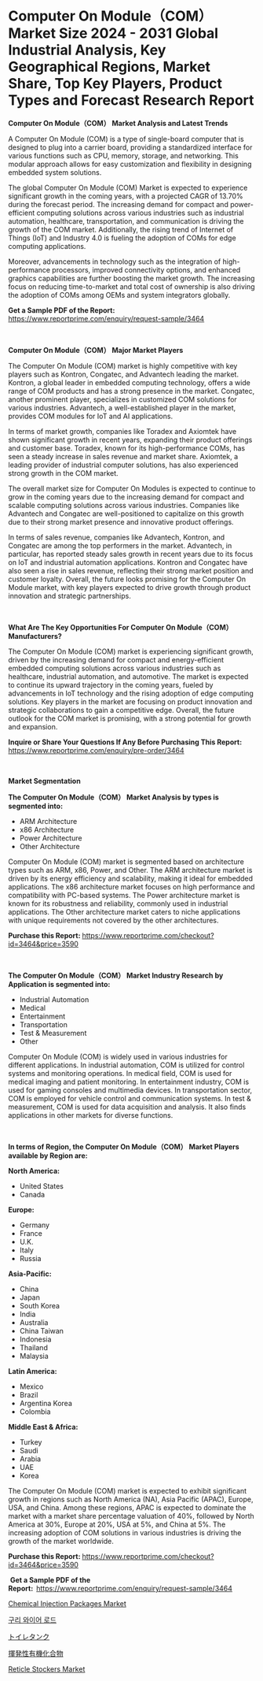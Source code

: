 <p><h1>Computer On Module（COM） Market Size 2024 - 2031 Global Industrial Analysis, Key Geographical Regions, Market Share, Top Key Players, Product Types and Forecast Research Report</h1></p><p><strong>Computer On Module（COM） Market Analysis and Latest Trends</strong></p>
<p><p>A Computer On Module (COM) is a type of single-board computer that is designed to plug into a carrier board, providing a standardized interface for various functions such as CPU, memory, storage, and networking. This modular approach allows for easy customization and flexibility in designing embedded system solutions.</p><p>The global Computer On Module (COM) Market is expected to experience significant growth in the coming years, with a projected CAGR of 13.70% during the forecast period. The increasing demand for compact and power-efficient computing solutions across various industries such as industrial automation, healthcare, transportation, and communication is driving the growth of the COM market. Additionally, the rising trend of Internet of Things (IoT) and Industry 4.0 is fueling the adoption of COMs for edge computing applications.</p><p>Moreover, advancements in technology such as the integration of high-performance processors, improved connectivity options, and enhanced graphics capabilities are further boosting the market growth. The increasing focus on reducing time-to-market and total cost of ownership is also driving the adoption of COMs among OEMs and system integrators globally.</p></p>
<p><strong>Get a Sample PDF of the Report:&nbsp;</strong> <a href="https://www.reportprime.com/enquiry/request-sample/3464">https://www.reportprime.com/enquiry/request-sample/3464</a></p>
<p>&nbsp;</p>
<p><strong>Computer On Module（COM） Major Market Players</strong></p>
<p><p>The Computer On Module (COM) market is highly competitive with key players such as Kontron, Congatec, and Advantech leading the market. Kontron, a global leader in embedded computing technology, offers a wide range of COM products and has a strong presence in the market. Congatec, another prominent player, specializes in customized COM solutions for various industries. Advantech, a well-established player in the market, provides COM modules for IoT and AI applications.</p><p>In terms of market growth, companies like Toradex and Axiomtek have shown significant growth in recent years, expanding their product offerings and customer base. Toradex, known for its high-performance COMs, has seen a steady increase in sales revenue and market share. Axiomtek, a leading provider of industrial computer solutions, has also experienced strong growth in the COM market.</p><p>The overall market size for Computer On Modules is expected to continue to grow in the coming years due to the increasing demand for compact and scalable computing solutions across various industries. Companies like Advantech and Congatec are well-positioned to capitalize on this growth due to their strong market presence and innovative product offerings.</p><p>In terms of sales revenue, companies like Advantech, Kontron, and Congatec are among the top performers in the market. Advantech, in particular, has reported steady sales growth in recent years due to its focus on IoT and industrial automation applications. Kontron and Congatec have also seen a rise in sales revenue, reflecting their strong market position and customer loyalty. Overall, the future looks promising for the Computer On Module market, with key players expected to drive growth through product innovation and strategic partnerships.</p></p>
<p>&nbsp;</p>
<p><strong>What Are The Key Opportunities For Computer On Module（COM） Manufacturers?</strong></p>
<p><p>The Computer On Module (COM) market is experiencing significant growth, driven by the increasing demand for compact and energy-efficient embedded computing solutions across various industries such as healthcare, industrial automation, and automotive. The market is expected to continue its upward trajectory in the coming years, fueled by advancements in IoT technology and the rising adoption of edge computing solutions. Key players in the market are focusing on product innovation and strategic collaborations to gain a competitive edge. Overall, the future outlook for the COM market is promising, with a strong potential for growth and expansion.</p></p>
<p><strong>Inquire or Share Your Questions If Any Before Purchasing This Report:</strong> <a href="https://www.reportprime.com/enquiry/pre-order/3464">https://www.reportprime.com/enquiry/pre-order/3464</a></p>
<p>&nbsp;</p>
<p><strong>Market Segmentation</strong></p>
<p><strong>The Computer On Module（COM） Market Analysis by types is segmented into:</strong></p>
<p><ul><li>ARM Architecture</li><li>x86 Architecture</li><li>Power Architecture</li><li>Other Architecture</li></ul></p>
<p><p>Computer On Module (COM) market is segmented based on architecture types such as ARM, x86, Power, and Other. The ARM architecture market is driven by its energy efficiency and scalability, making it ideal for embedded applications. The x86 architecture market focuses on high performance and compatibility with PC-based systems. The Power architecture market is known for its robustness and reliability, commonly used in industrial applications. The Other architecture market caters to niche applications with unique requirements not covered by the other architectures.</p></p>
<p><strong>Purchase this Report:&nbsp;</strong><a href="https://www.reportprime.com/checkout?id=3464&price=3590">https://www.reportprime.com/checkout?id=3464&price=3590</a></p>
<p>&nbsp;</p>
<p><strong>The Computer On Module（COM） Market Industry Research by Application is segmented into:</strong></p>
<p><ul><li>Industrial Automation</li><li>Medical</li><li>Entertainment</li><li>Transportation</li><li>Test & Measurement</li><li>Other</li></ul></p>
<p><p>Computer On Module (COM) is widely used in various industries for different applications. In industrial automation, COM is utilized for control systems and monitoring operations. In medical field, COM is used for medical imaging and patient monitoring. In entertainment industry, COM is used for gaming consoles and multimedia devices. In transportation sector, COM is employed for vehicle control and communication systems. In test & measurement, COM is used for data acquisition and analysis. It also finds applications in other markets for diverse functions.</p></p>
<p>&nbsp;</p>
<p><strong>In terms of Region, the Computer On Module（COM） Market Players available by Region are:</strong></p>
<p>
    <p> <strong> North America: </strong>
        <ul>
            <li>United States</li>
            <li>Canada</li>
        </ul>
        </p> 
    <p> <strong> Europe: </strong>
        <ul>
            <li>Germany</li>
            <li>France</li>
            <li>U.K.</li>
            <li>Italy</li>
            <li>Russia</li>
        </ul>
        </p> 
    <p> <strong> Asia-Pacific: </strong>
        <ul>
            <li>China</li>
            <li>Japan</li>
            <li>South Korea</li>
            <li>India</li>
            <li>Australia</li>
            <li>China Taiwan</li>
            <li>Indonesia</li>
            <li>Thailand</li>
            <li>Malaysia</li>
        </ul>
        </p> 
    <p> <strong> Latin America: </strong>
        <ul>
            <li>Mexico</li>
            <li>Brazil</li>
            <li>Argentina Korea</li>
            <li>Colombia</li>
        </ul>
        </p> 
    <p> <strong> Middle East & Africa: </strong>
        <ul>
            <li>Turkey</li>
            <li>Saudi</li>
            <li>Arabia</li>
            <li>UAE</li>
            <li>Korea</li>
        </ul>
    </p>
    </p>
<p><p>The Computer On Module (COM) market is expected to exhibit significant growth in regions such as North America (NA), Asia Pacific (APAC), Europe, USA, and China. Among these regions, APAC is expected to dominate the market with a market share percentage valuation of 40%, followed by North America at 30%, Europe at 20%, USA at 5%, and China at 5%. The increasing adoption of COM solutions in various industries is driving the growth of the market worldwide.</p></p>
<p><strong>Purchase this Report: </strong><a href="https://www.reportprime.com/checkout?id=3464&price=3590">https://www.reportprime.com/checkout?id=3464&price=3590</a></p>
<p>&nbsp;<strong>Get a Sample PDF of the Report:&nbsp;&nbsp;</strong><a href="https://www.reportprime.com/enquiry/request-sample/3464">https://www.reportprime.com/enquiry/request-sample/3464</a></p>
<p><strong></strong></p>
<p><p><a href="https://view.publitas.com/reportprime-1/insights-into-chemical-injection-packages-market-size-analysing-market-share-trends-and-growth-from-2024-to-2031/">Chemical Injection Packages Market</a></p><p><a href="https://medium.com/@wheelgg5674537/%EA%B5%AC%EB%A6%AC-%EC%99%80%EC%9D%B4%EC%96%B4-%EB%A1%9C%EB%93%9C-%EC%8B%9C%EC%9E%A5%EC%9D%80-%EC%8B%9C%EC%9E%A5-%EC%A0%90%EC%9C%A0%EC%9C%A8-%ED%81%AC%EA%B8%B0-%EB%B0%8F-2031%EB%85%84%EA%B9%8C%EC%A7%80%EC%9D%98-%EC%98%88%EC%83%81-%EC%98%88%EC%B8%A1%EC%97%90-%EC%B4%88%EC%A0%90%EC%9D%84-%EB%A7%9E%EC%B6%A5%EB%8B%88%EB%8B%A4-fd19296e47b5">구리 와이어 로드</a></p><p><a href="https://medium.com/@teridactyl90/%E3%83%88%E3%82%A4%E3%83%AC%E3%82%BF%E3%83%B3%E3%82%AF%E5%B8%82%E5%A0%B4%E3%81%AE%E5%88%86%E6%9E%90-%E3%82%B0%E3%83%AD%E3%83%BC%E3%83%90%E3%83%AB%E7%94%A3%E6%A5%AD%E3%81%AE%E8%A6%8B%E9%80%9A%E3%81%97%E3%81%A8%E4%BA%88%E6%B8%AC-2024%E5%B9%B4%E3%81%8B%E3%82%892031%E5%B9%B4-3b8144ff3fe2">トイレタンク</a></p><p><a href="https://medium.com/@addyserr7687/%E6%8F%AE%E7%99%BA%E6%80%A7%E6%9C%89%E6%A9%9F%E5%8C%96%E5%90%88%E7%89%A9%E5%B8%82%E5%A0%B4-%E7%A8%AE%E9%A1%9E-%E5%BF%9C%E7%94%A8-%E5%9C%B0%E7%90%86%E3%81%AB%E9%96%A2%E3%81%99%E3%82%8B%E5%8C%85%E6%8B%AC%E7%9A%84%E8%A9%95%E4%BE%A1-f7ebaeec1a83">揮発性有機化合物</a></p><p><a href="https://github.com/bobicer/Market-Research-Report-List-2/blob/main/reticle-stockers-market.md">Reticle Stockers Market</a></p></p>